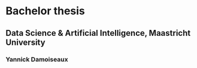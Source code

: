 # Bachelor thesis
## Data Science & Artificial Intelligence, Maastricht University
### Yannick Damoiseaux
